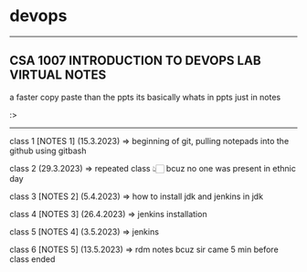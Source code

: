 # devops
--------------------------------------------------------------
CSA 1007 INTRODUCTION TO DEVOPS LAB VIRTUAL NOTES
--------------------------------------------------------------


a faster copy paste than the ppts
its basically whats in ppts just in notes
 
:>


--------------------------------------------------------------


class 1 [NOTES 1] (15.3.2023) => beginning of git, pulling notepads into the github using gitbash

class 2 (29.3.2023) => repeated class 👆🏻 bcuz no one was present in ethnic day

class 3 [NOTES 2] (5.4.2023) => how to install jdk and jenkins in jdk

class 4 [NOTES 3] (26.4.2023) => jenkins installation

class 5 [NOTES 4] (3.5.2023) => jenkins 

class 6 [NOTES 5] (13.5.2023) => rdm notes bcuz sir came 5 min before class ended 
